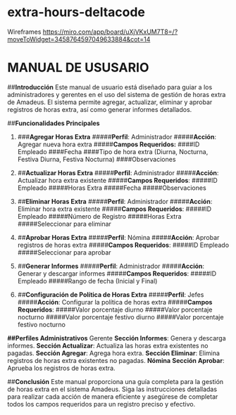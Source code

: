 # extra-hours-deltacode

Wireframes
https://miro.com/app/board/uXjVKxUM7T8=/?moveToWidget=3458764597049633884&cot=14

 # **MANUAL DE USUSARIO**
 
##**Introducción**
Este manual de usuario está diseñado para guiar a los administradores y gerentes en el uso del sistema de gestión de horas extra de Amadeus. El sistema permite agregar, actualizar, eliminar y aprobar registros de horas extra, así como generar informes detallados.

##**Funcionalidades Principales**

1. ###**Agregar Horas Extra**
#####**Perfil**: Administrador
#####**Acción**: Agregar nueva hora extra
#####**Campos Requeridos:**
####ID Empleado
####Fecha
####Tipo de hora extra (Diurna, Nocturna, Festiva Diurna, Festiva Nocturna)
####Observaciones

2. ##**Actualizar Horas Extra**
#####**Perfil**: Administrador
#####**Acción**: Actualizar hora extra existente
#####**Campos Requeridos**:
#####ID Empleado
#####Horas Extra
#####Fecha
#####Observaciones

3. ##**Eliminar Horas Extra**
#####**Perfil**: Administrador
#####**Acción**: Eliminar hora extra existente
#####**Campos Requeridos**:
#####ID Empleado
#####Número de Registro
#####Horas Extra
#####Seleccionar para eliminar

4. ##**Aprobar Horas Extra**
#####**Perfil**: Nómina
#####**Acción**: Aprobar registros de horas extra
#####**Campos Requeridos**:
#####ID Empleado
#####Seleccionar para aprobar

5. ##**Generar Informes**
#####**Perfil**: Administrador
#####**Acción**: Generar y descargar informes
#####**Campos Requeridos**:
#####ID Empleado
#####Rango de fecha (Inicial y Final)

6. ##**Configuración de Política de Horas Extra**
#####**Perfil**: Jefes
#####**Acción**: Configurar la política de horas extra
#####**Campos Requeridos**:
#####Valor porcentaje diurno
#####Valor porcentaje nocturno
#####Valor porcentaje festivo diurno
#####Valor porcentaje festivo nocturno


**##Perfiles Administrativos**
Gerente
**Sección Informes**: Genera y descarga informes.
**Sección Actualizar**: Actualiza las horas extra existentes no pagadas.
**Sección Agregar**: Agrega hora extra.
**Sección Eliminar**: Elimina registros de horas extra existentes no pagadas.
**Nómina**
**Sección Aprobar**: Aprueba los registros de horas extra.

##**Conclusión**
Este manual proporciona una guía completa para la gestión de horas extra en el sistema Amadeus. Siga las instrucciones detalladas para realizar cada acción de manera eficiente y asegúrese de completar todos los campos requeridos para un registro preciso y efectivo.
